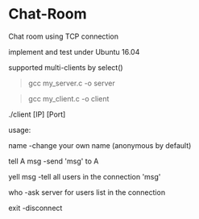 # Chat-Room
Chat room using TCP connection

implement and test under Ubuntu 16.04

supported multi-clients by select()

>gcc my_server.c -o server

>gcc my_client.c -o client

./client [IP] [Port]

usage:

name          -change your own name (anonymous by default)

tell A msg    -send 'msg' to A

yell msg      -tell all users in the connection 'msg'

who           -ask server for users list in the connection

exit          -disconnect
